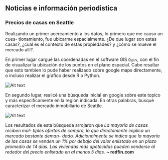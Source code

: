 ## Noticias e información periodistica

### Precios de casas en Seattle
Realizando un primer acercamiento a los datos, lo primero que me causo un cues-
tionamiento, fue ubicarme espacialmente. ¿De que lugar son estas casas?, ¿cuál 
es el contexto de estas propiedades? y ¿cómo se mueve el mercado allí?.

En primer lugar cargué las coordenadas en el software GIS `Qgis`, con el fin de
visualizar la ubicación de los puntos en el plano espacial. Cabe resaltar que
esto tambien lo pude haber realizado sobre google maps directamente, o incluso
realizar el grafico desde R o Python. 

![Alt text](../../../../../../../C:/Users/Braya/Documents/GitHub/myrappitest/Images/qgis_first_exploration.png)

En segundo lugar, realicé una búsqueda inicial en google sobre este topico y más
especificamente en la región indicada. En otras palabras, busqué caracterizar el
mercado inmobiliario de Seattle.

![Alt text](../../../../../../../C:/Users/Braya/Documents/GitHub/myrappitest/Images/redfin_lookup.png)

Los resultados de esta búsqueda arrojaron que *La mayoría de casas reciben múl-
tiples ofertas de compra, lo que directamente implica un mercado bastante deman-
dado. Adicionalmente se indica que la mayoría de las casas se venden un 1% por
debajo del valor enlistado en un plazo promedio de 14 días. Las viviendas más
apetecidas pueden venderse al rededor del precio enlistado en al menos 5 días.*
**~ redfin.com**



